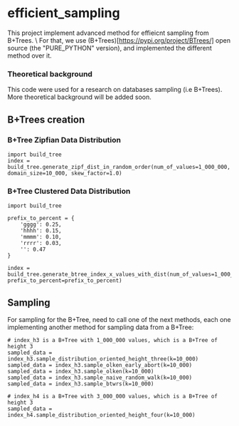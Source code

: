 # efficient_sampling
This project implement advanced method for effieicnt sampling from B+Trees. \\
For that, we use (B+Trees)[https://pypi.org/project/BTrees/] open source (the "PURE\_PYTHON" version), and implemented the different method over it.

### Theoretical background
This code were used for a research on databases sampling (i.e B+Trees).
More theoretical background will be added soon.

## B+Trees creation
### B+Tree Zipfian Data Distribution
```
import build_tree
index = build_tree.generate_zipf_dist_in_random_order(num_of_values=1_000_000, domain_size=10_000, skew_factor=1.0)
```


### B+Tree Clustered Data Distribution
```
import build_tree

prefix_to_percent = {
    'gggg': 0.25,
    'hhhh': 0.15,
    'mmmm': 0.10,
    'rrrr': 0.03,
    '': 0.47
}

index = build_tree.generate_btree_index_x_values_with_dist(num_of_values=1_000_000, prefix_to_percent=prefix_to_percent)
```

## Sampling
For sampling for the B+Tree, need to call one of the next methods, each one implementing another method for sampling data from a B+Tree:

```
# index_h3 is a B+Tree with 1_000_000 values, which is a B+Tree of height 3
sampled_data = index_h3.sample_distribution_oriented_height_three(k=10_000)
sampled_data = index_h3.sample_olken_early_abort(k=10_000)
sampled_data = index_h3.sample_olken(k=10_000)
sampled_data = index_h3.sample_naive_random_walk(k=10_000)
sampled_data = index_h3.sample_btwrs(k=10_000)

# index_h4 is a B+Tree with 3_000_000 values, which is a B+Tree of height 3
sampled_data = index_h4.sample_distribution_oriented_height_four(k=10_000)
```
